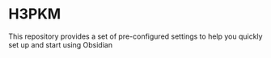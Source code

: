 # H3PKM
This repository provides a set of pre-configured settings to help you quickly set up and start using Obsidian
